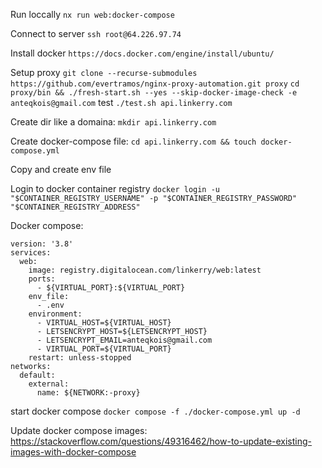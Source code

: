 Run loccally `nx run web:docker-compose`

Connect to server `ssh root@64.226.97.74`

Install docker `https://docs.docker.com/engine/install/ubuntu/`


Setup proxy
`git clone --recurse-submodules https://github.com/evertramos/nginx-proxy-automation.git proxy`
`cd proxy/bin && ./fresh-start.sh --yes --skip-docker-image-check -e anteqkois@gmail.com`
test
`./test.sh api.linkerry.com`

Create dir like a domaina: `mkdir api.linkerry.com`

Create docker-compose file: `cd api.linkerry.com && touch docker-compose.yml`

Copy and create env file

Login to docker container registry
`docker login -u "$CONTAINER_REGISTRY_USERNAME" -p "$CONTAINER_REGISTRY_PASSWORD" "$CONTAINER_REGISTRY_ADDRESS"`

Docker compose:
```
version: '3.8'
services:
  web:
    image: registry.digitalocean.com/linkerry/web:latest
    ports:
      - ${VIRTUAL_PORT}:${VIRTUAL_PORT}
    env_file:
      - .env
    environment:
      - VIRTUAL_HOST=${VIRTUAL_HOST}
      - LETSENCRYPT_HOST=${LETSENCRYPT_HOST}
      - LETSENCRYPT_EMAIL=anteqkois@gmail.com
      - VIRTUAL_PORT=${VIRTUAL_PORT}
    restart: unless-stopped
networks:
  default:
    external:
      name: ${NETWORK:-proxy}
```

start docker compose
`docker compose -f ./docker-compose.yml up -d`

Update docker compose images: https://stackoverflow.com/questions/49316462/how-to-update-existing-images-with-docker-compose
